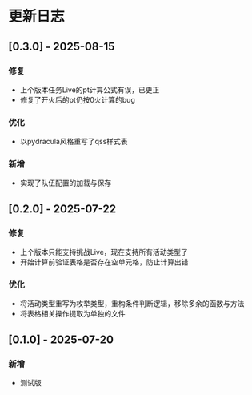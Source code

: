 # 更新日志

## [0.3.0] - 2025-08-15

### 修复

* 上个版本任务Live的pt计算公式有误，已更正
* 修复了开火后的pt仍按0火计算的bug

### 优化

* 以pydracula风格重写了qss样式表

### 新增

* 实现了队伍配置的加载与保存

## [0.2.0] - 2025-07-22

### 修复

* 上个版本只能支持挑战Live，现在支持所有活动类型了
* 开始计算前验证表格是否存在空单元格，防止计算出错

### 优化

* 将活动类型重写为枚举类型，重构条件判断逻辑，移除多余的函数与方法
* 将表格相关操作提取为单独的文件

## [0.1.0] - 2025-07-20

### 新增

* 测试版
